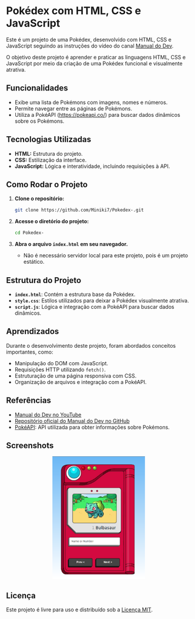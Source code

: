 # Pokédex com HTML, CSS e JavaScript

Este é um projeto de uma Pokédex, desenvolvido com HTML, CSS e JavaScript seguindo as instruções do vídeo do canal [Manual do Dev](https://www.youtube.com/@manualdodev).

O objetivo deste projeto é aprender e praticar as linguagens HTML, CSS e JavaScript por meio da criação de uma Pokédex funcional e visualmente atrativa.

## Funcionalidades

- Exibe uma lista de Pokémons com imagens, nomes e números.
- Permite navegar entre as páginas de Pokémons.
- Utiliza a PokéAPI (https://pokeapi.co/) para buscar dados dinâmicos sobre os Pokémons.

## Tecnologias Utilizadas

- **HTML:** Estrutura do projeto.
- **CSS:** Estilização da interface.
- **JavaScript:** Lógica e interatividade, incluindo requisições à API.

## Como Rodar o Projeto

1. **Clone o repositório:**
   ```bash
   git clone https://github.com/Miniki7/Pokedex-.git
   ```

2. **Acesse o diretório do projeto:**
   ```bash
   cd Pokedex-
   ```

3. **Abra o arquivo `index.html` em seu navegador.**
   - Não é necessário servidor local para este projeto, pois é um projeto estático.

## Estrutura do Projeto

- **`index.html`**: Contém a estrutura base da Pokédex.
- **`style.css`**: Estilos utilizados para deixar a Pokédex visualmente atrativa.
- **`script.js`**: Lógica e integração com a PokéAPI para buscar dados dinâmicos.

## Aprendizados

Durante o desenvolvimento deste projeto, foram abordados conceitos importantes, como:

- Manipulação do DOM com JavaScript.
- Requisições HTTP utilizando `fetch()`.
- Estruturação de uma página responsiva com CSS.
- Organização de arquivos e integração com a PokéAPI.

## Referências

- [Manual do Dev no YouTube](https://www.youtube.com/@manualdodev)
- [Repositório oficial do Manual do Dev no GitHub](https://github.com/manualdodev/pokedex)
- [PokéAPI](https://pokeapi.co/): API utilizada para obter informações sobre Pokémons.

## Screenshots

<p align="center">
  <img alt="Pokedex" src=".github/image.png" width="50%">
</p>

## Licença

Este projeto é livre para uso e distribuído sob a [Licença MIT](https://opensource.org/licenses/MIT).

